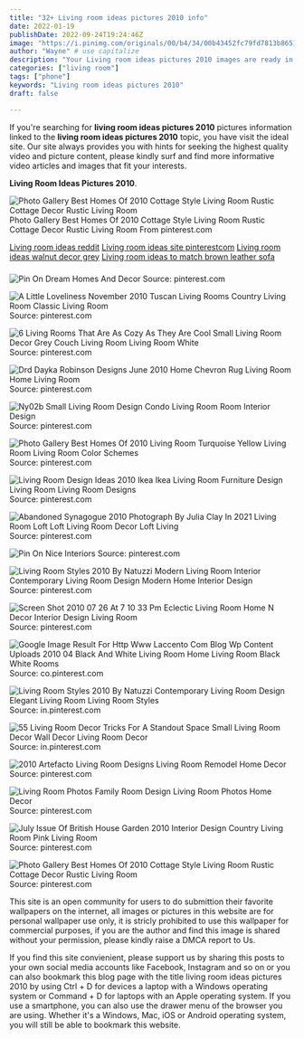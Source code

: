 ```yaml
---
title: "32+ Living room ideas pictures 2010 info"
date: 2022-01-19
publishDate: 2022-09-24T19:24:46Z
image: "https://i.pinimg.com/originals/00/b4/34/00b43452fc79fd7813b86515fd6a84fc.jpg"
author: "Wayne" # use capitalize
description: "Your Living room ideas pictures 2010 images are ready in this website. Living room ideas pictures 2010 are a topic that is being searched for and liked by netizens now. You can Download the Living room ideas pictures 2010 files here. Get all free photos."
categories: ["living room"]
tags: ["phone"]
keywords: "Living room ideas pictures 2010"
draft: false

---
```


If you're searching for **living room ideas pictures 2010** pictures information linked to the **living room ideas pictures 2010** topic, you have visit the ideal  site.  Our site always  provides you with  hints  for seeking  the highest  quality video and picture  content, please kindly surf and find more informative video articles and images  that fit your interests.

**Living Room Ideas Pictures 2010**. 

![Photo Gallery Best Homes Of 2010 Cottage Style Living Room Rustic Cottage Decor Rustic Living Room](https://i.pinimg.com/originals/00/b4/34/00b43452fc79fd7813b86515fd6a84fc.jpg "Photo Gallery Best Homes Of 2010 Cottage Style Living Room Rustic Cottage Decor Rustic Living Room")
Photo Gallery Best Homes Of 2010 Cottage Style Living Room Rustic Cottage Decor Rustic Living Room From pinterest.com

[Living room ideas reddit](/living-room-ideas-reddit/)
[Living room ideas site pinterestcom](/living-room-ideas-site-pinterestcom/)
[Living room ideas walnut decor grey](/living-room-ideas-walnut-decor-grey/)
[Living room ideas to match brown leather sofa](/living-room-ideas-to-match-brown-leather-sofa/)



### 

 


![Pin On Dream Homes And Decor](https://i.pinimg.com/originals/0f/46/4f/0f464f0598461aed623eb90efd793d45.jpg "Pin On Dream Homes And Decor")
Source: pinterest.com

 

![A Little Loveliness November 2010 Tuscan Living Rooms Country Living Room Classic Living Room](https://i.pinimg.com/originals/c8/37/aa/c837aa7601ff75a3f5deb8372812c469.jpg "A Little Loveliness November 2010 Tuscan Living Rooms Country Living Room Classic Living Room")
Source: pinterest.com

 

![6 Living Rooms That Are As Cozy As They Are Cool Small Living Room Decor Grey Couch Living Room Living Room White](https://i.pinimg.com/originals/f0/db/6d/f0db6d1a67f874e6f8fd48d36f997dc6.jpg "6 Living Rooms That Are As Cozy As They Are Cool Small Living Room Decor Grey Couch Living Room Living Room White")
Source: pinterest.com

 

![Drd Dayka Robinson Designs June 2010 Home Chevron Rug Living Room Home Living Room](https://i.pinimg.com/originals/30/e3/f4/30e3f452c351e7a06d507d01b2a22f6d.jpg "Drd Dayka Robinson Designs June 2010 Home Chevron Rug Living Room Home Living Room")
Source: pinterest.com

 

![Ny02b Small Living Room Design Condo Living Room Room Interior Design](https://i.pinimg.com/originals/99/b3/68/99b3684c40cdb483c38a2c6126fb1127.jpg "Ny02b Small Living Room Design Condo Living Room Room Interior Design")
Source: pinterest.com

 

![Photo Gallery Best Homes Of 2010 Living Room Turquoise Yellow Living Room Living Room Color Schemes](https://i.pinimg.com/originals/ca/47/89/ca4789a99f196d5f2d7a874523350eb1.jpg "Photo Gallery Best Homes Of 2010 Living Room Turquoise Yellow Living Room Living Room Color Schemes")
Source: pinterest.com

 

![Living Room Design Ideas 2010 Ikea Ikea Living Room Furniture Design Living Room Living Room Designs](https://i.pinimg.com/originals/ff/77/ab/ff77abfabc3a954df70adf2100953b4d.jpg "Living Room Design Ideas 2010 Ikea Ikea Living Room Furniture Design Living Room Living Room Designs")
Source: pinterest.com

 

![Abandoned Synagogue 2010 Photograph By Julia Clay In 2021 Living Room Loft Loft Living Room Decor Loft Living](https://i.pinimg.com/originals/b0/e4/12/b0e4122eb73a3884ece6f63ce83e5ead.jpg "Abandoned Synagogue 2010 Photograph By Julia Clay In 2021 Living Room Loft Loft Living Room Decor Loft Living")
Source: pinterest.com

 

![Pin On Nice Interiors](https://i.pinimg.com/736x/64/fd/02/64fd023a3db8a9eacba54a31be1aa48d.jpg "Pin On Nice Interiors")
Source: pinterest.com

 

![Living Room Styles 2010 By Natuzzi Modern Living Room Interior Contemporary Living Room Design Modern Home Interior Design](https://i.pinimg.com/originals/72/55/57/725557a8861dac128d3c02b8bf1e5df0.jpg "Living Room Styles 2010 By Natuzzi Modern Living Room Interior Contemporary Living Room Design Modern Home Interior Design")
Source: pinterest.com

 

![Screen Shot 2010 07 26 At 7 10 33 Pm Eclectic Living Room Home N Decor Interior Design Living Room](https://i.pinimg.com/originals/81/75/95/81759554b1e7309e50dd7b167daeebdf.jpg "Screen Shot 2010 07 26 At 7 10 33 Pm Eclectic Living Room Home N Decor Interior Design Living Room")
Source: pinterest.com

 

![Google Image Result For Http Www Laccento Com Blog Wp Content Uploads 2010 04 Black And White Living Room Home Living Room Black White Rooms](https://i.pinimg.com/originals/09/2e/3b/092e3bfe2f6c908ae751f8fb3f91aae2.jpg "Google Image Result For Http Www Laccento Com Blog Wp Content Uploads 2010 04 Black And White Living Room Home Living Room Black White Rooms")
Source: co.pinterest.com

 

![Living Room Styles 2010 By Natuzzi Contemporary Living Room Design Elegant Living Room Living Room Styles](https://i.pinimg.com/originals/a4/55/99/a455991a83440813c832061885fc35aa.jpg "Living Room Styles 2010 By Natuzzi Contemporary Living Room Design Elegant Living Room Living Room Styles")
Source: in.pinterest.com

 

![55 Living Room Decor Tricks For A Standout Space Small Living Room Decor Wall Decor Living Room Decor](https://i.pinimg.com/originals/85/1a/d4/851ad4a94cead6fe945c3e8a6b53b499.jpg "55 Living Room Decor Tricks For A Standout Space Small Living Room Decor Wall Decor Living Room Decor")
Source: in.pinterest.com

 

![2010 Artefacto Living Room Designs Living Room Remodel Home Decor](https://i.pinimg.com/originals/a6/8e/e5/a68ee52ffd6ee704400e89529d60c5a5.jpg "2010 Artefacto Living Room Designs Living Room Remodel Home Decor")
Source: pinterest.com

 

![Living Room Photos Family Room Design Living Room Photos Home Decor](https://i.pinimg.com/originals/b7/c5/02/b7c502be7858fdd4219a1a441af3c95e.jpg "Living Room Photos Family Room Design Living Room Photos Home Decor")
Source: pinterest.com

 

![July Issue Of British House Garden 2010 Interior Design Country Living Room Pink Living Room](https://i.pinimg.com/originals/74/b2/0d/74b20d166ee28d2776b9c017b138e5b9.png "July Issue Of British House Garden 2010 Interior Design Country Living Room Pink Living Room")
Source: pinterest.com

 

![Photo Gallery Best Homes Of 2010 Cottage Style Living Room Rustic Cottage Decor Rustic Living Room](https://i.pinimg.com/originals/00/b4/34/00b43452fc79fd7813b86515fd6a84fc.jpg "Photo Gallery Best Homes Of 2010 Cottage Style Living Room Rustic Cottage Decor Rustic Living Room")
Source: pinterest.com

 

This site is an open community for users to do submittion their favorite wallpapers on the internet, all images or pictures in this website are for personal wallpaper use only, it is stricly prohibited to use this wallpaper for commercial purposes, if you are the author and find this image is shared without your permission, please kindly raise a DMCA report to Us.

If you find this site convienient, please support us by sharing this posts to your own social media accounts like Facebook, Instagram and so on or you can also bookmark this blog page with the title living room ideas pictures 2010 by using Ctrl + D for devices a laptop with a Windows operating system or Command + D for laptops with an Apple operating system. If you use a smartphone, you can also use the drawer menu of the browser you are using. Whether it's a Windows, Mac, iOS or Android operating system, you will still be able to bookmark this website.
